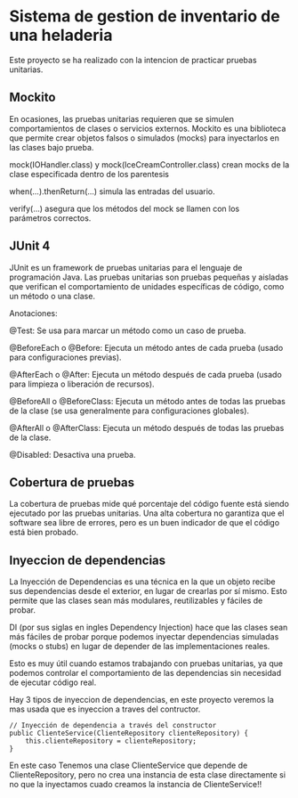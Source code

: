 # Sistema de gestion de inventario de una heladeria

Este proyecto se ha realizado con la intencion de practicar pruebas unitarias.
## Mockito

En ocasiones, las pruebas unitarias requieren que se simulen comportamientos de clases o servicios externos. Mockito es una biblioteca que permite crear objetos falsos o simulados (mocks) para inyectarlos en las clases bajo prueba.

mock(IOHandler.class) y mock(IceCreamController.class) crean mocks de la clase especificada dentro de los parentesis

when(...).thenReturn(...) simula las entradas del usuario.

verify(...) asegura que los métodos del mock se llamen con los parámetros correctos.

## JUnit 4

JUnit es un framework de pruebas unitarias para el lenguaje de programación Java.  Las pruebas unitarias son pruebas pequeñas y aisladas que verifican el comportamiento de unidades específicas de código, como un método o una clase.

Anotaciones:

@Test: Se usa para marcar un método como un caso de prueba.

@BeforeEach o @Before: Ejecuta un método antes de cada prueba (usado para configuraciones previas).

@AfterEach o @After: Ejecuta un método después de cada prueba (usado para limpieza o liberación de recursos).

@BeforeAll o @BeforeClass: Ejecuta un método antes de todas las pruebas de la clase (se usa generalmente para configuraciones globales).

@AfterAll o @AfterClass: Ejecuta un método después de todas las pruebas de la clase.

@Disabled: Desactiva una prueba.

## Cobertura de pruebas
La cobertura de pruebas mide qué porcentaje del código fuente está siendo ejecutado por las pruebas unitarias. Una alta cobertura no garantiza que el software sea libre de errores, pero es un buen indicador de que el código está bien probado.

## Inyeccion de dependencias

La Inyección de Dependencias es una técnica en la que un objeto recibe sus dependencias desde el exterior, en lugar de crearlas por sí mismo.  Esto permite que las clases sean más modulares, reutilizables y fáciles de probar.

DI (por sus siglas en ingles Dependency Injection) hace que las clases sean más fáciles de probar porque podemos inyectar dependencias simuladas (mocks o stubs) en lugar de depender de las implementaciones reales. 

Esto es muy útil cuando estamos trabajando con pruebas unitarias, ya que podemos controlar el comportamiento de las dependencias sin necesidad de ejecutar código real.

Hay 3 tipos de inyeccion de dependencias, en este proyecto veremos la mas usada que es inyeccion a traves del contructor.



    // Inyección de dependencia a través del constructor
    public ClienteService(ClienteRepository clienteRepository) {
        this.clienteRepository = clienteRepository;
    }

En este caso Tenemos una clase ClienteService que depende de ClienteRepository, pero no crea una instancia de esta clase directamente si no que la inyectamos cuado creamos la instancia de ClienteService!!
